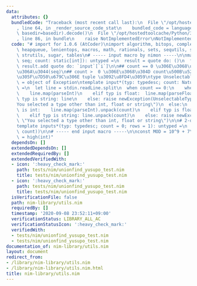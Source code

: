```yaml
---
data:
  attributes: {}
  bundledCode: "Traceback (most recent call last):\n  File \"/opt/hostedtoolcache/Python/3.8.5/x64/lib/python3.8/site-packages/onlinejudge_verify/documentation/build.py\"\
    , line 64, in _render_source_code_stat\n    bundled_code = language.bundle(stat.path,\
    \ basedir=basedir).decode()\n  File \"/opt/hostedtoolcache/Python/3.8.5/x64/lib/python3.8/site-packages/onlinejudge_verify/languages/nim.py\"\
    , line 86, in bundle\n    raise NotImplementedError\nNotImplementedError\n"
  code: "# import for 1.0.6 (AtCoder)\nimport algorithm, bitops, complex, deques,\
    \ heapqueue, lenientops, macros, math, rationals, sets, sequtils, strformat, strscans,\
    \ strutils, sugar, tables\n# ----- input macro by nimon -----\n\nmacro unpack*(input:\
    \ seq; count: static[int]): untyped =\n  result = quote do: ()\n  for i in 0..<count:\
    \ result.add quote do: `input`[`i`]\n\n## count == 0 \u306E\u3068\u304D unpack\u3057\
    \u306A\u3044(seq)\n## count >  0 \u306E\u3068\u304D count\u500B\u5206 unpack \u3057\
    \u305F\u7D50\u679C\u306E tuple \u3092\u8FD4\u3059\ntype UnselectableTypeError\
    \ = object of Exception\ntemplate input*(typ: typedesc; count: Natural = 0): untyped\
    \ =\n  let line = stdin.readLine.split\n  when count == 0:\n    when typ is int:\
    \    line.map(parseInt)\n    elif typ is float:  line.map(parseFloat)\n    elif\
    \ typ is string: line\n    else: raise newException(UnselectableTypeError, \"\
    You selected a type other than int, float or string\")\n  else:\n    when typ\
    \ is int:    line.map(parseInt).unpack(count)\n    elif typ is float:  line.map(parseFloat).unpack(count)\n\
    \    elif typ is string: line.unpack(count)\n    else: raise newException(UnselectableTypeError,\
    \ \"You selected a type other than int, float or string\")\n\n# 2-dim table\n\
    template inputs*(typ: typedesc; count = 0; rows = 1): untyped =\n  (1..rows).mapIt(input(typ,\
    \ count))\n\n# ----- end input macro -----\n\nconst MOD = 10^9 + 7\nconst INF\
    \ = high(int)"
  dependsOn: []
  extendedDependsOn: []
  extendedRequiredBy: []
  extendedVerifiedWith:
  - icon: ':heavy_check_mark:'
    path: tests/nim/unionfind_yusupo_test.nim
    title: tests/nim/unionfind_yusupo_test.nim
  - icon: ':heavy_check_mark:'
    path: tests/nim/unionfind_yusupo_test.nim
    title: tests/nim/unionfind_yusupo_test.nim
  isVerificationFile: false
  path: nim-library/utils.nim
  requiredBy: []
  timestamp: '2020-09-08 23:52:11+09:00'
  verificationStatus: LIBRARY_ALL_AC
  verificationStatusIcon: ':heavy_check_mark:'
  verifiedWith:
  - tests/nim/unionfind_yusupo_test.nim
  - tests/nim/unionfind_yusupo_test.nim
documentation_of: nim-library/utils.nim
layout: document
redirect_from:
- /library/nim-library/utils.nim
- /library/nim-library/utils.nim.html
title: nim-library/utils.nim
---
```

